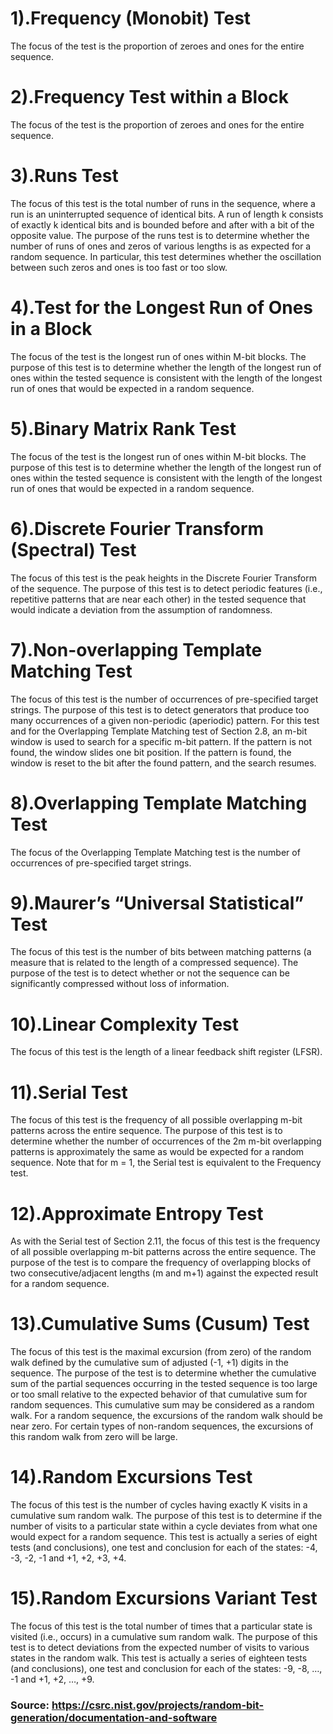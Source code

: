 # 1).Frequency (Monobit) Test
The focus of the test is the proportion of zeroes and ones for the entire sequence.


# 2).Frequency Test within a Block
The focus of the test is the proportion of zeroes and ones for the entire sequence.


# 3).Runs Test
The focus of this test is the total number of runs in the sequence, where a run is an uninterrupted sequence of identical bits. A run of length k consists of exactly k identical bits and is bounded before and after with a bit of the opposite value. The purpose of the runs test is to determine whether the number of runs of ones and zeros of various lengths is as expected for a random sequence. In particular, this test determines whether the oscillation between such zeros and ones is too fast or too slow.


# 4).Test for the Longest Run of Ones in a Block
The focus of the test is the longest run of ones within M-bit blocks. The purpose of this test is to determine whether the length of the longest run of ones within the tested sequence is consistent with the length of the longest run of ones that would be expected in a random sequence.


# 5).Binary Matrix Rank Test
The focus of the test is the longest run of ones within M-bit blocks. The purpose of this test is to determine whether the length of the longest run of ones within the tested sequence is consistent with the length of the longest run of ones that would be expected in a random sequence.


# 6).Discrete Fourier Transform (Spectral) Test
The focus of this test is the peak heights in the Discrete Fourier Transform of the sequence. The purpose of this test is to detect periodic features (i.e., repetitive patterns that are near each other) in the tested sequence that would indicate a deviation from the assumption of randomness.


# 7).Non-overlapping Template Matching Test
The focus of this test is the number of occurrences of pre-specified target strings. The purpose of this
test is to detect generators that produce too many occurrences of a given non-periodic (aperiodic) pattern.
For this test and for the Overlapping Template Matching test of Section 2.8, an m-bit window is used to
search for a specific m-bit pattern. If the pattern is not found, the window slides one bit position. If the
pattern is found, the window is reset to the bit after the found pattern, and the search resumes.



# 8).Overlapping Template Matching Test
The focus of the Overlapping Template Matching test is the number of occurrences of pre-specified target
strings.


# 9).Maurer’s “Universal Statistical” Test
The focus of this test is the number of bits between matching patterns (a measure that is related to the length of a compressed sequence). The purpose of the test is to detect whether or not the sequence can be significantly compressed without loss of information.


# 10).Linear Complexity Test
The focus of this test is the length of a linear feedback shift register (LFSR).


# 11).Serial Test
The focus of this test is the frequency of all possible overlapping m-bit patterns across the entire sequence. The purpose of this test is to determine whether the number of occurrences of the 2m m-bit overlapping patterns is approximately the same as would be expected for a random sequence. Note that for m = 1, the Serial test is equivalent to the Frequency test.


# 12).Approximate Entropy Test
As with the Serial test of Section 2.11, the focus of this test is the frequency of all possible overlapping m-bit patterns across the entire sequence. The purpose of the test is to compare the frequency of overlapping blocks of two consecutive/adjacent lengths (m and m+1) against the expected result for a random sequence.


# 13).Cumulative Sums (Cusum) Test
The focus of this test is the maximal excursion (from zero) of the random walk defined by the cumulative sum of adjusted (-1, +1) digits in the sequence. The purpose of the test is to determine whether the cumulative sum of the partial sequences occurring in the tested sequence is too large or too small relative to the expected behavior of that cumulative sum for random sequences. This cumulative sum may be considered as a random walk. For a random sequence, the excursions of the random walk should be near zero. For certain types of non-random sequences, the excursions of this random walk from zero will be large.


# 14).Random Excursions Test
The focus of this test is the number of cycles having exactly K visits in a cumulative sum random walk. The purpose of this test is to determine if the number of visits to a particular state within a cycle deviates from what one would expect for a random sequence. This test is actually a series of eight tests (and conclusions), one test and conclusion for each of the states: -4, -3, -2, -1 and +1, +2, +3, +4.


# 15).Random Excursions Variant Test
The focus of this test is the total number of times that a particular state is visited (i.e., occurs) in a cumulative sum random walk. The purpose of this test is to detect deviations from the expected number of visits to various states in the random walk. This test is actually a series of eighteen tests (and conclusions), one test and conclusion for each of the states: -9, -8, …, -1 and +1, +2, …, +9.



### Source: https://csrc.nist.gov/projects/random-bit-generation/documentation-and-software
